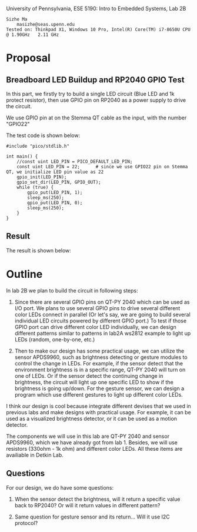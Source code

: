 University of Pennsylvania, ESE 5190: Intro to Embedded Systems, Lab 2B

    Sizhe Ma
        masizhe@seas.upenn.edu
    Tested on: Thinkpad X1, Windows 10 Pro, Intel(R) Core(TM) i7-8650U CPU @ 1.90GHz   2.11 GHz
    
# Proposal

## Breadboard LED Buildup and RP2040 GPIO Test

In this part, we firstly try to build a single LED circuit (Blue LED and 1k protect resistor), then use GPIO pin on RP2040 as a power supply to drive the circuit.

We use GPIO pin at on the Stemma QT cable as the input, with the number "GPIO22"

The test code is shown below:

```
#include "pico/stdlib.h"

int main() {
    //const uint LED_PIN = PICO_DEFAULT_LED_PIN;
    const uint LED_PIN = 22;      # since we use GPIO22 pin on Stemma QT, we initialize LED pin value as 22
    gpio_init(LED_PIN);
    gpio_set_dir(LED_PIN, GPIO_OUT);
    while (true) {
        gpio_put(LED_PIN, 1);    
        sleep_ms(250);
        gpio_put(LED_PIN, 0);
        sleep_ms(250);
    }
}
```
## Result

The result is shown below:




# Outline

In lab 2B we plan to build the circuit in following steps:

1) Since there are several GPIO pins on QT-PY 2040 which can be used as I/O port. We plans to use several GPIO pins to drive several different color LEDs connect in parallel (Or let's say, we are going to build several individual LED circuits powered by different GPIO port.) To test if those GPIO port can drive different color LED individually, we can design different patterns similar to patterns in lab2A ws2812 example to light up LEDs (random, one-by-one, etc.)

2) Then to make our design has some practical usage, we can utilize the sensor APDS9960, such as brightness detecting or gesture modules to control the change in LEDs. For example, if the sensor detect that the environment brightness is in a specific range, QT-PY 2040 will turn on one of LEDs. Or if the sensor detect the continuing change in brightness, the circuit will light up one specific LED to show if the brightness is going up/down. For the gesture sensor, we can design a program which use different gestures to light up different color LEDs.

I think our design is cool because integrate different devises that we used in previous labs and make designs with practical usage. For example, it can be used as a visualized brightness detector, or it can be used as a motion detector.

The components we will use in this lab are QT-PY 2040 and sensor APDS9960, which we have already got from lab 1. Besides, we will use resistors (330ohm - 1k ohm) and different color LEDs. All these items are availiable in Detkin Lab.

## Questions
For our design, we do have some questions:

1) When the sensor detect the brightness, will it return a specific value back to RP2040? Or will it return values in different pattern?

2) Same question for gesture sensor and its return... Will it use I2C protocol?
